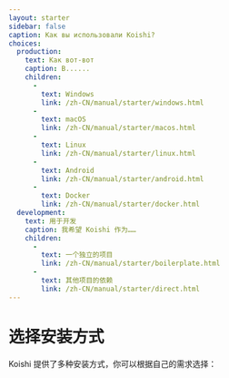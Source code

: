 ```yaml
---
layout: starter
sidebar: false
caption: Как вы использовали Koishi?
choices:
  production:
    text: Как вот-вот
    caption: В......
    children:
      - 
        text: Windows
        link: /zh-CN/manual/starter/windows.html
      - 
        text: macOS
        link: /zh-CN/manual/starter/macos.html
      - 
        text: Linux
        link: /zh-CN/manual/starter/linux.html
      - 
        text: Android
        link: /zh-CN/manual/starter/android.html
      - 
        text: Docker
        link: /zh-CN/manual/starter/docker.html
  development:
    text: 用于开发
    caption: 我希望 Koishi 作为……
    children:
      - 
        text: 一个独立的项目
        link: /zh-CN/manual/starter/boilerplate.html
      - 
        text: 其他项目的依赖
        link: /zh-CN/manual/starter/direct.html
---
```


# 选择安装方式

Koishi 提供了多种安装方式，你可以根据自己的需求选择：

